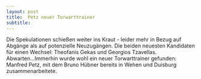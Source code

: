```yaml
---
layout: post
title:  Petz neuer Torwarttrainer
subtitle:  
---
```


Die Spekulationen schießen weiter ins Kraut - leider mehr in Bezug auf Abgänge als auf potenzielle Neuzugängen. Die beiden neuesten Kandidaten für einen Wechsel: Theofanis Gekas und Georgios Tzavellas. Abwarten...Immerhin wurde wohl ein neuer Torwarttrainer gefunden: Manfred Petz, mit dem Bruno Hübner bereits in Wehen und Duisburg zusammenarbeitete.



